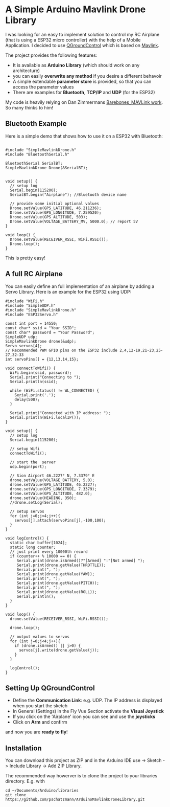 # A Simple Arduino Mavlink Drone Library
I was looking for an easy to implement solution to control my RC Airplane (that is using a ESP32 micro controller) with the help of a Mobile Application. I decided to use [QGroundControl](http://qgroundcontrol.com/) which is based on [Mavlink](https://mavlink.io/en/). 

The project provides the following features:

- It is available as __Arduino Library__ (which should work on any architecture)
- you can easily __overwrite any method__ if you desire a different behavoir
- A simple extendable __parameter store__ is provided, so that you can access the parameter values
- There are examples for __Bluetooth__, __TCP/IP__ and __UDP__ (for the ESP32)

My code is heavily relying on Dan Zimmermans [Barebones_MAVLink work](https://github.com/danzimmerman/barebones_MAVLink). So many thinks to him!

## Bluetooth Example
Here is a simple demo that shows how to use it on a ESP32 with Bluetooth:

```

#include "SimpleMavlinkDrone.h"
#include "BluetoothSerial.h"

BluetoothSerial SerialBT;
SimpleMavlinkDrone Drone(&SerialBT);


void setup() {
  // setup log
  Serial.begin(115200);
  SerialBT.begin("Airplane"); //Bluetooth device name

  // provide some initial optional values
  Drone.setValue(GPS_LATITUDE, 46.211236); 
  Drone.setValue(GPS_LONGITUDE, 7.259520);
  Drone.setValue(GPS_ALTITUDE, 503);
  Drone.setValue(VOLTAGE_BATTERY_MV, 5000.0); // report 5V
}

void loop() {
  Drone.setValue(RECEIVER_RSSI, WiFi.RSSI());
  Drone.loop();  
}

```
This is pretty easy!

## A full RC Airplane
You can easily define an full implementation of an airplane by adding a Servo Library. Here is an example for the ESP32 using UDP:

```
#include "WiFi.h" 
#include "SimpleUDP.h"
#include "SimpleMavlinkDrone.h"
#include "ESP32Servo.h"

const int port = 14550;
const char* ssid = "Your SSID";
const char* password = "Your Password";
SimpleUDP udp; 
SimpleMavlinkDrone drone(&udp);
Servo servos[4];
// Recommended PWM GPIO pins on the ESP32 include 2,4,12-19,21-23,25-27,32-33 
int servoPins[] = {12,13,14,15};

void connectToWifi() {
  WiFi.begin(ssid, password);
  Serial.print("Connecting to "); 
  Serial.println(ssid);

  while (WiFi.status() != WL_CONNECTED) {
    Serial.print('.');
    delay(500);
  }

  Serial.print("Connected with IP address: ");
  Serial.println(WiFi.localIP());
}

void setup() {
  // setup log
  Serial.begin(115200);
  
  // setup Wifi
  connectToWifi();
  
  // start the  server
  udp.begin(port);

  // Sion Airport 46.2227° N, 7.3379° E
  drone.setValue(VOLTAGE_BATTERY, 5.0);
  drone.setValue(GPS_LATITUDE, 46.2227);
  drone.setValue(GPS_LONGITUDE, 7.3379);
  drone.setValue(GPS_ALTITUDE, 482.0);
  drone.setValue(HEADING, 350);
  //drone.setLog(Serial);

  // setup servos
  for (int j=0;j<4;j++){
    servos[j].attach(servoPins[j],-100,100);
  }
}

void logControl() {
  static char buffer[1024];
  static long counter;
  // just print every 10000th record
  if (counter++ % 10000 == 0) {
     Serial.print(drone.isArmed()?"[Armed] ":"[Not armed] ");
     Serial.print(drone.getValue(THROTTLE));
     Serial.print(", ");
     Serial.print(drone.getValue(YAW));
     Serial.print(", ");
     Serial.print(drone.getValue(PITCH));
     Serial.print(", ");
     Serial.print(drone.getValue(ROLL));
     Serial.println();
  }
}

void loop() {
  drone.setValue(RECEIVER_RSSI, WiFi.RSSI());
 
  drone.loop();  

  // output values to servos
  for (int j=0;j<4;j++){
    if (drone.isArmed() || j>0) {
      servos[j].write(drone.getValue(j));
    }
  }
    
  logControl();
}

```

## Setting Up QGroundControl

- Define the __Communication Link__: e.g. UDP. The IP address is displayed when you start the sketch
- In General (Settings) in the Fly Vue Section activate the __Visual Joystick__
- If you click on the 'Airplane' icon you can see and use the __joysticks__
- Click on __Arm__ and confirm

and now you are __ready to fly__!

## Installation
You can download this project as ZIP and in the Arduino IDE use -> Sketch -> Include Library -> Add ZIP Library.

The recommended way howerver is to clone the project to your libraries directory. E.g. with

    cd ~/Documents/Arduino/libraries
    git clone https://github.com/pschatzmann/ArduinoMavlinkDroneLibrary.git
